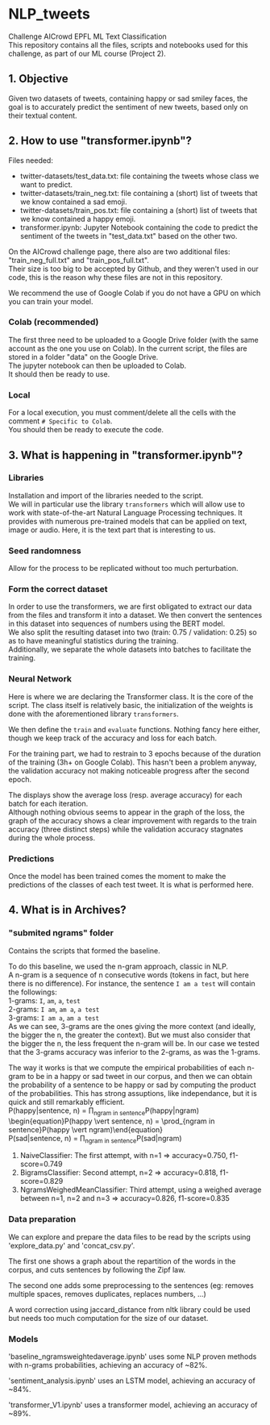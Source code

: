 # NLP_tweets

Challenge AICrowd EPFL ML Text Classification<br>
This repository contains all the files, scripts and notebooks used for this challenge, as part of our ML course (Project 2).

## 1. Objective

Given two datasets of tweets, containing happy or sad smiley faces, the goal is to accurately predict the sentiment of new tweets, based only on their textual content.

## 2. How to use "transformer.ipynb"?

Files needed: <br>
* twitter-datasets/test_data.txt: file containing the tweets whose class we want to predict.
* twitter-datasets/train_neg.txt: file containing a (short) list of tweets that we know contained a sad emoji.
* twitter-datasets/train_pos.txt: file containing a (short) list of tweets that we know contained a happy emoji.
* transformer.ipynb: Jupyter Notebook containing the code to predict the sentiment of the tweets in "test_data.txt" based on the other two.

On the AICrowd challenge page, there also are two additional files: "train_neg_full.txt" and "train_pos_full.txt".<br>
Their size is too big to be accepted by Github, and they weren't used in our code, this is the reason why these files are not in this repository.

We recommend the use of Google Colab if you do not have a GPU on which you can train your model.

### Colab (recommended)

The first three need to be uploaded to a Google Drive folder (with the same account as the one you use on Colab). In the current script, the files are stored in a folder "data" on the Google Drive. <br>
The jupyter notebook can then be uploaded to Colab.<br>
It should then be ready to use.

### Local

For a local execution, you must comment/delete all the cells with the comment `# Specific to Colab`.<br>
You should then be ready to execute the code.

## 3. What is happening in "transformer.ipynb"?

### Libraries

Installation and import of the libraries needed to the script.<br>
We will in particular use the library `transformers` which will allow use to work with state-of-the-art Natural Language Processing techniques. It provides with numerous pre-trained models that can be applied on text, image or audio. Here, it is the text part that is interesting to us.

### Seed randomness

Allow for the process to be replicated without too much perturbation.

### Form the correct dataset

In order to use the transformers, we are first obligated to extract our data from the files and transform it into a dataset. We then convert the sentences in this dataset into sequences of numbers using the BERT model.<br>
We also split the resulting dataset into two (train: 0.75 / validation: 0.25) so as to have meaningful statistics during the training.<br>
Additionally, we separate the whole datasets into batches to facilitate the training.

### Neural Network

Here is where we are declaring the Transformer class. It is the core of the script. The class itself is relatively basic, the initialization of the weights is done with the aforementioned library `transformers`.

We then define the `train` and `evaluate` functions. Nothing fancy here either, though we keep track of the accuracy and loss for each batch.

For the training part, we had to restrain to 3 epochs because of the duration of the training (3h+ on Google Colab). This hasn't been a problem anyway, the validation accuracy not making noticeable progress after the second epoch.

The displays show the average loss (resp. average accuracy) for each batch for each iteration.<br>
Although nothing obvious seems to appear in the graph of the loss, the graph of the accuracy shows a clear improvement with regards to the train accuracy (three distinct steps) while the validation accuracy stagnates during the whole process.

### Predictions

Once the model has been trained comes the moment to make the predictions of the classes of each test tweet. It is what is performed here.

## 4. What is in Archives?

### "submited ngrams" folder

Contains the scripts that formed the baseline.

To do this baseline, we used the n-gram approach, classic in NLP.<br>
A n-gram is a sequence of n consecutive words (tokens in fact, but here there is no difference). For instance, the sentence `I am a test` will contain the followings:<br>
1-grams: `I`, `am`, `a`, `test`<br>
2-grams: `I am`, `am a`, `a test`<br>
3-grams: `I am a`, `am a test`<br>
As we can see, 3-grams are the ones giving the more context (and ideally, the bigger the n, the greater the context). But we must also consider that the bigger the n, the less frequent the n-gram will be. In our case we tested that the 3-grams accuracy was inferior to the 2-grams, as was the 1-grams.

The way it works is that we compute the empirical probabilities of each n-gram to be in a happy or sad tweet in our corpus, and then we can obtain the probability of a sentence to be happy or sad by computing the product of the probabilities. This has strong assuptions, like independance, but it is quick and still remarkably efficient.<br>
P(happy|sentence, n) = &prod;<sub>ngram in sentence</sub>P(happy|ngram)<br>
\begin{equation}P(happy \vert sentence, n) = \prod_{ngram in sentence}P(happy \vert ngram)\end{equation}<br>
P(sad|sentence, n) = &prod;<sub>ngram in sentence</sub>P(sad|ngram)

1. NaiveClassifier: The first attempt, with n=1 => accuracy=0.750, f1-score=0.749
2. BigramsClassifier: Second attempt, n=2 => accuracy=0.818, f1-score=0.829
3. NgramsWeighedMeanClassifier: Third attempt, using a weighed average between n=1, n=2 and n=3 => accuracy=0.826, f1-score=0.835

<!-- TODO: Reformulate from here-->
### Data preparation
We can explore and prepare the data files to be read by the scripts using 'explore_data.py' and 'concat_csv.py'.

The first one shows a graph about the repartition of the words in the corpus, and cuts sentences by following the Zipf law.

The second one adds some preprocessing to the sentences (eg: removes multiple spaces, removes duplicates, replaces numbers, ...)

A word correction using jaccard_distance from nltk library could be used but needs too much computation for the size of our dataset.

### Models
'baseline_ngramsweightedaverage.ipynb' uses some NLP proven methods with n-grams probabilities, achieving an accuracy of ~82%.

'sentiment_analysis.ipynb' uses an LSTM model, achieving an accuracy of ~84%.

'transformer_V1.ipynb' uses a transformer model, achieving an accuracy of ~89%.
<!-- TODO: To here -->